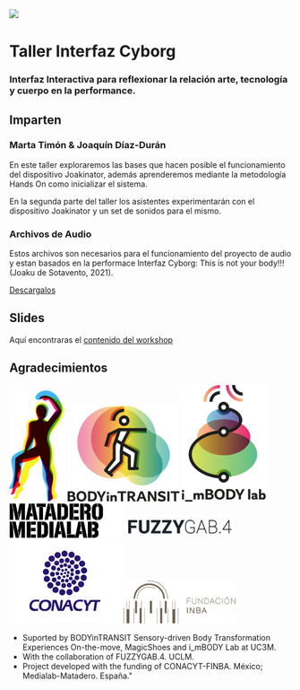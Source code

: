 <img src="../assets/Joakinator_Complutense.png" width="720">

# Taller Interfaz Cyborg

### Interfaz Interactiva para reflexionar la relación arte, tecnología y cuerpo en la performance.

## Imparten

### Marta Timón & Joaquín Díaz-Durán

En este taller exploraremos las bases que hacen posible el funcionamiento del dispositivo Joakinator, además aprenderemos mediante la metodología Hands On como inicializar el sistema.

En la segunda parte del taller los asistentes experimentarán con el dispositivo Joakinator y un set de sonidos para el mismo.

### Archivos de Audio

Estos archivos son necesarios para el funcionamiento del proyecto de audio y estan basados en la performace Interfaz Cyborg: This is not your body!!! (Joaku de Sotavento, 2021).

[Descargalos](https://drive.google.com/drive/folders/1cmS-8iHkXmhXxJrSnnTvfZdne8VEqcJr?usp=sharing)

## Slides

Aquí encontraras el [contenido del workshop](https://docs.google.com/presentation/d/1TfPGoWbZKXpSUWjrv5Y0VLnvYOCxZb2MFB6kBpDMP4w/edit?usp=sharing)

## Agradecimientos

<img src="../assets/Logo_mini_Body.png" width="100"> 
<img src="../assets/BODYinTRANSIT_logo.jpg" width="200"> 
<img src="../assets/I_mBODYlab_logo.jpg" width="150">
<img src="../assets/logotipo_medialab.jpg" width="200">
<img src="../assets/Marca-FuzzyGab.png" width="200">
<img src="../assets/conacyt-logo.png" width="200">
<img src="../assets/becas-inba-conacyt-posgrado.png" width="200">


- Suported by BODYinTRANSIT Sensory-driven Body Transformation Experiences On-the-move, MagicShoes and i_mBODY Lab at UC3M.
- With the collaboration of FUZZYGAB.4. UCLM.
- Project developed with the funding of CONACYT-FINBA. México; Medialab-Matadero. España."

